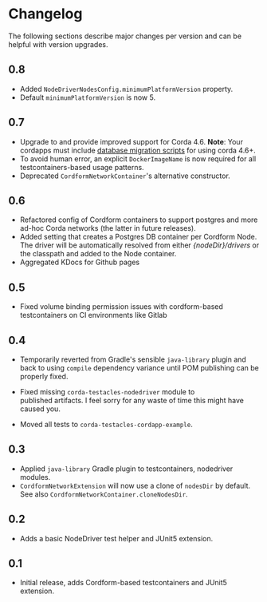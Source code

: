 
# Changelog

The following sections describe major changes per version 
and can be helpful with version upgrades.


## 0.8

- Added `NodeDriverNodesConfig.minimumPlatformVersion` property.
- Default `minimumPlatformVersion` is now 5.

## 0.7 

- Upgrade to and provide improved support for Corda 4.6. 
__Note__: Your cordapps must include 
[database migration scripts](https://docs.corda.net/docs/corda-enterprise/4.6/cordapps/database-management.html) 
for using corda 4.6+.
- To avoid human error, an explicit `DockerImageName` is now 
required for all testcontainers-based usage patterns.
- Deprecated `CordformNetworkContainer`'s alternative constructor.   


## 0.6 

- Refactored config of Cordform containers to support 
postgres and more ad-hoc Corda networks (the latter in future 
releases). 
- Added setting that creates a Postgres DB container per 
Cordform Node. The driver will be automatically resolved from 
either _{nodeDir}/drivers_ or the classpath and added to the 
Node container. 
- Aggregated KDocs for Github pages 

## 0.5 

- Fixed volume binding permission issues with cordform-based 
testcontainers on CI environments like Gitlab 

## 0.4 

- Temporarily reverted from Gradle's sensible `java-library` 
plugin and back to using `compile` dependency variance until 
POM publishing can be properly fixed. 

- Fixed missing `corda-testacles-nodedriver` module to  
published artifacts. I feel sorry for any waste of time this 
might have caused you.

- Moved all tests to `corda-testacles-cordapp-example`.

## 0.3 

- Applied `java-library` Gradle plugin to testcontainers, 
nodedriver modules.
- `CordformNetworkExtension` will now use a clone of `nodesDir` 
by default. See also `CordformNetworkContainer.cloneNodesDir`. 

## 0.2 

- Adds a basic NodeDriver test helper and JUnit5 extension.

## 0.1 

- Initial release, adds Cordform-based testcontainers and JUnit5 extension.
